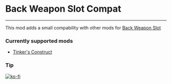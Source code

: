 # Back Weapon Slot Compat
--------------------------------
This mod adds a small compability with other mods for [Back Weapon Slot](https://www.curseforge.com/minecraft/mc-mods/back-weapon-slot)

### Currently supported mods
- [Tinker's Construct](https://www.curseforge.com/minecraft/mc-mods/tinkers-construct)


### Tip
[![ko-fi](https://ko-fi.com/img/githubbutton_sm.svg)](https://ko-fi.com/B0B6TMVJ8)

